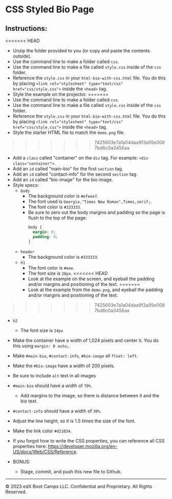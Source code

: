 # CSS Styled Bio Page

## Instructions:

<<<<<<< HEAD
* Unzip the folder provided to you (or copy and paste the contents outside).
* Use the command line to make a folder called `css`.
* Use the command line to make a file called `style.css` inside of the `css` folder.
* Reference the `style.css` in your `html-bio-with-css.html` file. You do this by placing `<link rel="stylesheet" type="text/css" href="css/style.css">` inside the `<head>` tag.
* Style the example on the projector.
=======
* Use the command line to make a folder called `css`.
* Use the command line to make a file called `style.css` inside of the `css` folder.
* Reference the `style.css` in your `html-bio-with-css.html` file. You do this by placing `<link rel="stylesheet" type="text/css" href="css/style.css">` inside the `<head>` tag.
* Style the starter HTML file to match the `demo.png` file.
>>>>>>> 7425603e7a1a04daa9f3a95e0087bd6c0a3456aa
  * Add a `class` called "container" on the `div` tag. For example: `<div class="container">`.
  * Add an `id` called "main-bio" for the first `section` tag.
  * Add an `id` called "contact-info" for the second `section` tag.
  * Add an `id` called "bio-image" for the bio image.
* Style specs:
  * `body`
    * The background color is `#efeee7`.
    * The font used is `Georgia,"Times New Roman",Times,serif;`.
    * The font color is `#333333`.
    * Be sure to zero out the body margins and padding so the page is flush to the top of the page:
      ```css
      body {
        margin: 0;
        padding: 0;
      }
      ```
  * `header`
    * The background color is `#333333`.
  * `h1`
    * The font color is `#eee`.
    * The font size is `28px`.
<<<<<<< HEAD
    * Look at the example on the screen, and eyeball the padding and/or margins and positioning of the text.
=======
    * Look at the example from the `demo.png`, and eyeball the padding and/or margins and positioning of the text.
>>>>>>> 7425603e7a1a04daa9f3a95e0087bd6c0a3456aa
  * `h2`
    * The font size is `24px`
  * Make the container have a width of 1,024 pixels and center it. You do this using `margin: 0 auto;`.
  * Make `#main-bio`, `#contact-info`, `#bio-image` all `float: left`.
  * Make the `#bio-image` have a width of 200 pixels.
  * Be sure to include `alt` text in all images
  * `#main-bio` should have a width of `70%`.
    * Add margins to the image, so there is distance between it and the bio text.
  * `#contact-info` should have a width of `30%`.
  * Adjust the line height, so it is 1.5 times the size of the font.
  * Make the link color `#d21034`.

* If you forgot how to write the CSS properties, you can reference all CSS properties here: <https://developer.mozilla.org/en-US/docs/Web/CSS/Reference>.

* BONUS:

  * Stage, commit, and push this new file to Github.

---

© 2023 edX Boot Camps LLC. Confidential and Proprietary. All Rights Reserved.
